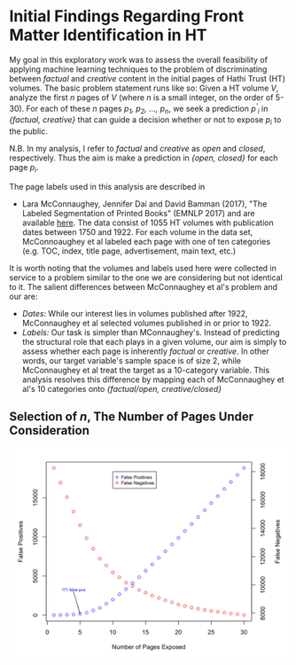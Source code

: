 # Initial Findings Regarding Front Matter Identification in HT

My goal in this exploratory work was to assess the overall feasibility
of applying machine learning techniques to the problem of discriminating
between *factual* and *creative* content in the initial pages of
Hathi Trust (HT) volumes.  The basic problem statement runs like so:
Given a HT volume *V*, analyze the first *n* pages of *V* (where *n*
is a small integer, on the order of 5-30).  For each of these *n* pages
*p<sub>1</sub>, p<sub>2</sub>, ..., p<sub>n</sub>*, we seek a prediction
*p<sup>'</sup><sub>i</sub>* in *{factual, creative}* that can guide
a decision whether or not to expose *p<sub>i</sub>* to the public.

N.B. In my analysis, I refer to *factual* and *creative* as *open* and
*closed*, respectively.  Thus the aim is make a prediction in 
*{open, closed}* for each page *p<sub>i</sub>*.

The page labels used in this analysis are described in
* Lara McConnaughey, Jennifer Dai and David Bamman (2017), "The Labeled Segmentation of Printed Books" (EMNLP 2017)
and are available [here](https://github.com/dbamman/book-segmentation).  The
data consist of 1055 HT volumes with publication dates between 1750 and 1922.
For each volume in the data set, McConnoaughey et al labeled each page with one
of ten categories (e.g. TOC, index, title page, advertisement, main text, etc.)

It is worth
noting that the volumes and labels used here were collected in service to a problem
similar to the one we are considering but not identical to it. The salient 
differences between McConnaughey et al's problem and our are:
* *Dates:* While our interest lies in volumes published after 1922, McConnaughey
et al selected volumes published in or prior to 1922.
* *Labels:* Our task is simpler than MConnaughey's.  Instead of predicting the
structural role that each plays in a given volume, our aim is simply to assess
whether each page is inherently *factual* or *creative*.  In other words, our
target variable's sample space is of size 2, while McConnaughey et al treat
the target as a 10-category variable.  This analysis resolves this difference
by mapping each of McConnaughey et al's 10 categories onto *{factual/open,
creative/closed}*
 

## Selection of *n*, The Number of Pages Under Consideration


![false pos/neg](./plots/fp-fn.png "False positives and false negatives as a function of n")
